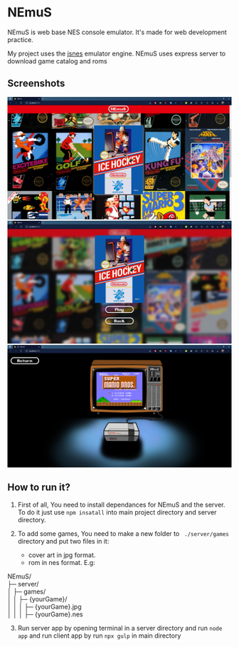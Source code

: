 # NEmuS

NEmuS is web base NES console emulator. It's made for web development practice.

My project uses the [jsnes](jsnes) emulator engine.
NEmuS uses express server to download game catalog and roms  


## Screenshots 
![MainScreen](README_images/MainScreen.png)
![GameSelectionScreen](README_images/GameSelectionScreen.png)
![PlayScreen](README_images/PlayScreen.png)
## How to run it?

 1. First of all, You need to install dependances for NEmuS and the server. To do it just use ``` npm insatall ``` into main project directory and server directory.

2. To add some games, You need to make a new folder to ``` ./server/games``` directory and put two files in it:
    - cover art in jpg format.
    - rom in nes format.
E.g:

NEmuS/  
├─ server/  
│  ├─ games/  
│  │  ├─ {yourGame}/  
│  │  │  ├─ {yourGame}.jpg  
│  │  │  ├─ {yourGame}.nes

3. Run server app by opening terminal in a server directory and run ``` node app ``` and run client app by run ``` npx gulp ``` in main directory   